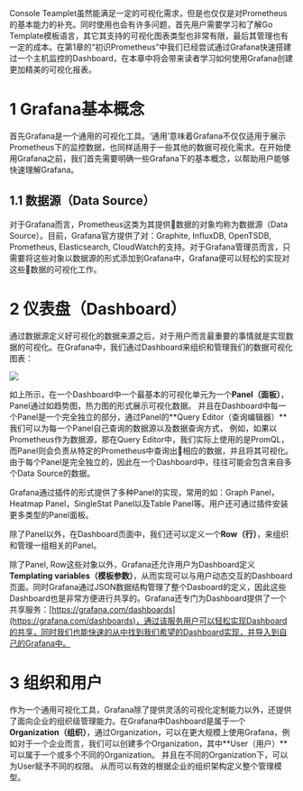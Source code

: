 
Console Teamplet虽然能满足一定的可视化需求，但是也仅仅是对Prometheus的基本能力的补充。同时使用也会有许多问题，首先用户需要学习和了解Go Template模板语言，其它其支持的可视化图表类型也非常有限，最后其管理也有一定的成本。在第1章的“初识Prometheus”中我们已经尝试通过Grafana快速搭建过一个主机监控的Dashboard，在本章中将会带来读者学习如何使用Grafana创建更加精美的可视化报表。

# 1 Grafana基本概念

首先Grafana是一个通用的可视化工具。‘通用’意味着Grafana不仅仅适用于展示Prometheus下的监控数据，也同样适用于一些其他的数据可视化需求。在开始使用Grafana之前，我们首先需要明确一些Grafana下的基本概念，以帮助用户能够快速理解Grafana。


## 1.1 数据源（Data Source）

对于Grafana而言，Prometheus这类为其提供数据的对象均称为数据源（Data Source）。目前，Grafana官方提供了对：Graphite, InfluxDB, OpenTSDB, Prometheus, Elasticsearch, CloudWatch的支持。对于Grafana管理员而言，只需要将这些对象以数据源的形式添加到Grafana中，Grafana便可以轻松的实现对这些数据的可视化工作。


# 2 仪表盘（Dashboard）

通过数据源定义好可视化的数据来源之后，对于用户而言最重要的事情就是实现数据的可视化。在Grafana中，我们通过Dashboard来组织和管理我们的数据可视化图表：

![](https://yunlzheng.gitbook.io/~gitbook/image?url=https%3A%2F%2F2416223964-files.gitbook.io%2F%7E%2Ffiles%2Fv0%2Fb%2Fgitbook-legacy-files%2Fo%2Fassets%252F-LBdoxo9EmQ0bJP2BuUi%252F-LRX7f16nDH_eSWU4Szc%252F-LRX7gzvWm8jDHg4S9fc%252Fdashboard-components.png%3Fgeneration%3D1542465969279644%26alt%3Dmedia&width=768&dpr=4&quality=100&sign=68f478d7&sv=1)



如上所示，在一个Dashboard中一个最基本的可视化单元为一个**Panel（面板）**，Panel通过如趋势图，热力图的形式展示可视化数据。 并且在Dashboard中每一个Panel是一个完全独立的部分，通过Panel的**Query Editor（查询编辑器）**我们可以为每一个Panel自己查询的数据源以及数据查询方式，
例如，如果以Prometheus作为数据源，那在Query Editor中，我们实际上使用的是PromQL，而Panel则会负责从特定的Prometheus中查询出相应的数据，并且将其可视化。由于每个Panel是完全独立的，因此在一个Dashboard中，往往可能会包含来自多个Data Source的数据。

Grafana通过插件的形式提供了多种Panel的实现，常用的如：Graph Panel，Heatmap Panel，SingleStat Panel以及Table Panel等。用户还可通过插件安装更多类型的Panel面板。

除了Panel以外，在Dashboard页面中，我们还可以定义一个**Row（行）**，来组织和管理一组相关的Panel。

除了Panel, Row这些对象以外，Grafana还允许用户为Dashboard定义**Templating variables（模板参数）**，从而实现可以与用户动态交互的Dashboard页面。同时Grafana通过JSON数据结构管理了整个Dasboard的定义，因此这些Dashboard也是非常方便进行共享的。Grafana还专门为Dashboard提供了一个共享服务：[https://grafana.com/dashboards](https://grafana.com/dashboards)，通过该服务用户可以轻松实现Dashboard的共享，同时我们也能快速的从中找到我们希望的Dashboard实现，并导入到自己的Grafana中。



# 3 组织和用户

作为一个通用可视化工具，Grafana除了提供灵活的可视化定制能力以外，还提供了面向企业的组织级管理能力。在Grafana中Dashboard是属于一个**Organization（组织）**，通过Organization，可以在更大规模上使用Grafana，例如对于一个企业而言，我们可以创建多个Organization，其中**User（用户）**可以属于一个或多个不同的Organization。 并且在不同的Organization下，可以为User赋予不同的权限。 从而可以有效的根据企业的组织架构定义整个管理模型。

